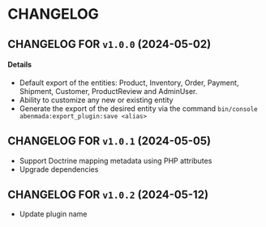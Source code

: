 # CHANGELOG

## CHANGELOG FOR `v1.0.0` (2024-05-02)

#### Details

- Default export of the entities: Product, Inventory, Order, Payment, Shipment, Customer, ProductReview and AdminUser.
- Ability to customize any new or existing entity
- Generate the export of the desired entity via the command ```bin/console abenmada:export_plugin:save <alias>```

## CHANGELOG FOR `v1.0.1` (2024-05-05)

- Support Doctrine mapping metadata using PHP attributes
- Upgrade dependencies

## CHANGELOG FOR `v1.0.2` (2024-05-12)

- Update plugin name

